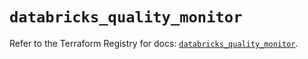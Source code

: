 # `databricks_quality_monitor`

Refer to the Terraform Registry for docs: [`databricks_quality_monitor`](https://registry.terraform.io/providers/databricks/databricks/1.88.0/docs/resources/quality_monitor).

